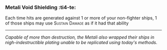### **Metali Void Shielding** :ti4-te:

Each time hits are generated against 1 or more of your non-fighter ships, 1 of those ships may use <span style="font-variant:small-caps;">Sustain Damage</span> as if it had that ability

---

_Capable of more than destruction, the Metali also wrapped their ships in nigh-indestructible plating unable to be replicated using today's methods._
